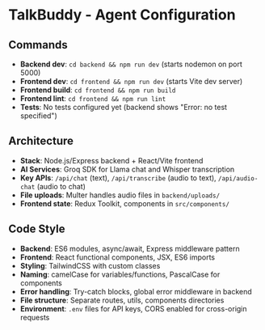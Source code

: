 # TalkBuddy - Agent Configuration

## Commands
- **Backend dev**: `cd backend && npm run dev` (starts nodemon on port 5000)
- **Frontend dev**: `cd frontend && npm run dev` (starts Vite dev server)
- **Frontend build**: `cd frontend && npm run build`
- **Frontend lint**: `cd frontend && npm run lint`
- **Tests**: No tests configured yet (backend shows "Error: no test specified")

## Architecture
- **Stack**: Node.js/Express backend + React/Vite frontend
- **AI Services**: Groq SDK for Llama chat and Whisper transcription
- **Key APIs**: `/api/chat` (text), `/api/transcribe` (audio to text), `/api/audio-chat` (audio to chat)
- **File uploads**: Multer handles audio files in `backend/uploads/`
- **Frontend state**: Redux Toolkit, components in `src/components/`

## Code Style
- **Backend**: ES6 modules, async/await, Express middleware pattern
- **Frontend**: React functional components, JSX, ES6 imports
- **Styling**: TailwindCSS with custom classes
- **Naming**: camelCase for variables/functions, PascalCase for components
- **Error handling**: Try-catch blocks, global error middleware in backend
- **File structure**: Separate routes, utils, components directories
- **Environment**: `.env` files for API keys, CORS enabled for cross-origin requests
